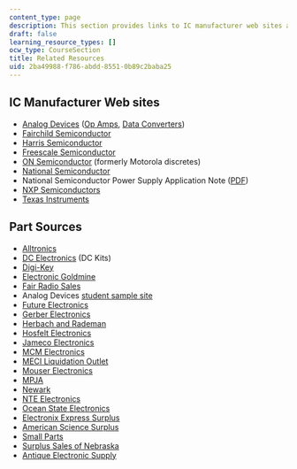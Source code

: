 ```yaml
---
content_type: page
description: This section provides links to IC manufacturer web sites and part sources.
draft: false
learning_resource_types: []
ocw_type: CourseSection
title: Related Resources
uid: 2ba49988-f786-abdd-8551-0b89c2baba25
---
```

## IC Manufacturer Web sites

- [Analog Devices](http://www.analog.com/en/index.html) ([Op Amps](http://www.analog.com/en/products/amplifiers/adc-drivers/single-ended-amplifiers-op-amp.html), [Data Converters](http://www.analog.com/en/data-converters/products/index.html))
- [Fairchild Semiconductor](http://www.fairchildsemi.com/)
- [Harris Semiconductor](http://www.harris.com/)
- [Freescale Semiconductor](http://www.freescale.com/)
- [ON Semiconductor](http://www.onsemi.com/) (formerly Motorola discretes)
- [National Semiconductor](http://www.national.com/)
- National Semiconductor Power Supply Application Note ([PDF](http://datasheet.octopart.com/LM555CN-National-Semiconductor-datasheet-5348896.pdf))
- [NXP Semiconductors](http://www.nxp.com/)
- [Texas Instruments](https://www.ti.com/)

## Part Sources

- [Alltronics](http://www.alltronics.com/)
- [DC Electronics](http://www.dcelectronics.com/) (DC Kits)
- [Digi-Key](http://www.digikey.com/)
- [Electronic Goldmine](http://www.goldmine-elec.com/)
- [Fair Radio Sales](https://fairradio.com/)
- Analog Devices [student sample site](https://form.analog.com/Form_Pages/corporate/parts.aspx)
- [Future Electronics](http://www.futureelectronics.com/en/Pages/index.aspx)
- [Gerber Electronics](http://www.gerberelec.com/)
- [Herbach and Rademan](http://www.herbach.com/)
- [Hosfelt Electronics](http://www.hosfelt.com/en-us/toc.html)
- [Jameco Electronics](http://www.jameco.com/webapp/wcs/stores/servlet/StoreCatalogDisplay?langId=-1&krypto=6pWdQhy2AZPZ2sD8W5xEl6aJV6WqDHEGqOKNa%2FdOSS8VkO8HobaPcYvWFMPw5Vp7qy%2FnFHn40gLe%0D%0ApCUoyqn9Qw3Pd%2Fn5t2VDi7RTzDlqhwY%3D)
- [MCM Electronics](https://www.newark.com/mcm-partnership?CMP=KNC-GUSA-BRAND-MCM&CMP=KNC-GUSA-BRAND-MCM&mckv=sFW3646CT_dc|pcrid|264163801632|plid||kword|mcm%20electronics|match|e|slid||product||pgrid|44542231102|ptaid|kwd-298063242177|&gclid=Cj0KCQiA8vSOBhCkARIsAGdp6RTQPpJV1srA5gzvEA6OcUbewkB5_MFgSqYkevDD3Tag20Y_tHOeMmIaAq_XEALw_wcB)
- [MECI Liquidation Outlet](http://www.meci.com/)
- [Mouser Electronics](http://in.mouser.com/)
- [MPJA](http://www.mpja.com/)
- [Newark](http://www.newark.com/)
- [NTE Electronics](http://www.nteinc.com/)
- [Ocean State Electronics](http://www.oselectronics.com/)
- [Electronix Express Surplus](http://www.rsrelectronics.com/srp-indx.htm)
- [American Science Surplus](http://www.sciplus.com/)
- [Small Parts](http://www.smallparts.com/)
- [Surplus Sales of Nebraska](http://www.surplussales.com/)
- [Antique Electronic Supply](http://www.tubesandmore.com/)